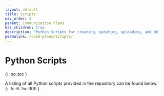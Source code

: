 ```yaml
---
layout: default
title: Scripts
nav_order: 2
parent: Communication Plans
has_children: true
description: "Python Scripts for creating, updating, uploading, and deleting Communication Plans"
permalink: /comm-plans/scripts/
---
```


# Python Scripts
{: .no_toc }

A listing of all Python scripts provided in the repository can be found below.
{: .fs-6 .fw-300 }